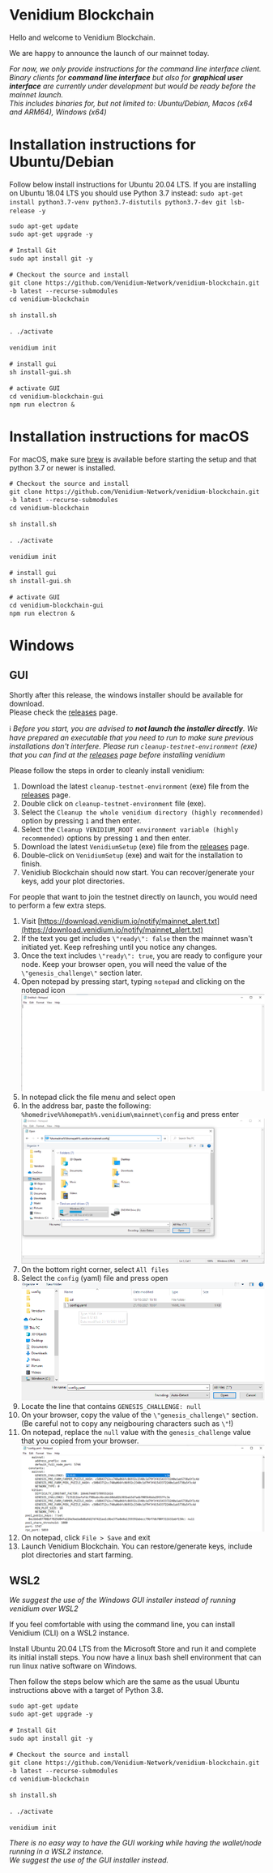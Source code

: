 # Venidium Blockchain

Hello and welcome to Venidium Blockchain.

We are happy to announce the launch of our mainnet today.

_For now, we only provide instructions for the command line interface client._  
_Binary clients for **command line interface** but also for **graphical user interface** are currently under development but would be ready before the mainnet launch._  
_This includes binaries for, but not limited to: Ubuntu/Debian, Macos (x64 and ARM64), Windows (x64)_

# Installation instructions for Ubuntu/Debian

Follow below install instructions for Ubuntu 20.04 LTS. If you are installing on Ubuntu 18.04 LTS you should use Python 3.7 instead: `sudo apt-get install python3.7-venv python3.7-distutils python3.7-dev git lsb-release -y`

```shell
sudo apt-get update
sudo apt-get upgrade -y

# Install Git
sudo apt install git -y

# Checkout the source and install
git clone https://github.com/Venidium-Network/venidium-blockchain.git -b latest --recurse-submodules
cd venidium-blockchain

sh install.sh

. ./activate

venidium init

# install gui
sh install-gui.sh

# activate GUI
cd venidium-blockchain-gui
npm run electron &
```

# Installation instructions for macOS

For macOS, make sure [brew](https://brew.sh/) is available before starting the setup and that python 3.7 or newer is installed.

```shell
# Checkout the source and install
git clone https://github.com/Venidium-Network/venidium-blockchain.git -b latest --recurse-submodules
cd venidium-blockchain

sh install.sh

. ./activate

venidium init

# install gui
sh install-gui.sh

# activate GUI
cd venidium-blockchain-gui
npm run electron &
```

# Windows

## GUI

Shortly after this release, the windows installer should be available for download.  
Please check the [releases](https://github.com/Venidium-Network/venidium-blockchain/releases) page.

ℹ️ _Before you start, you are advised to __not launch the installer directly__. We have prepared an executable that you need to run to make sure previous installations don't interfere. Please run `cleanup-testnet-environment` (exe) that you can find at the [releases](https://github.com/Venidium-Network/venidium-blockchain/releases) page before installing venidium_

Please follow the steps in order to cleanly install venidium:

1. Download the latest `cleanup-testnet-environment` (exe) file from the [releases](https://github.com/Venidium-Network/venidium-blockchain/releases) page.
1. Double click on `cleanup-testnet-environment` file (exe).
1. Select the `Cleanup the whole venidium directory (highly recommended)` option by pressing `1` and then enter.
1. Select the `Cleanup VENIDIUM_ROOT environment variable (highly recommended)` options by pressing `1` and then enter.
1. Download the latest `VenidiumSetup` (exe) file from the [releases](https://github.com/Venidium-Network/venidium-blockchain/releases) page.
1. Double-click on `VenidiumSetup` (exe) and wait for the installation to finish.
1. Venidiub Blockchain should now start. You can recover/generate your keys, add your plot directories.

For people that want to join the testnet directly on launch, you would need to perform a few extra steps.

1. Visit [https://download.venidium.io/notify/mainnet_alert.txt](https://download.venidium.io/notify/mainnet_alert.txt)
1. If the text you get includes `\"ready\": false` then the mainnet wasn't initiated yet. Keep refreshing until you notice any changes.
1. Once the text includes `\"ready\": true`, you are ready to configure your node. Keep your browser open, you will need the value of the `\"genesis_challenge\"` section later.
1. Open notepad by pressing start, typing `notepad` and clicking on the notepad icon
![Notepad](/images/win1.PNG)
1. In notepad click the file menu and select open
1. In the address bar, paste the following: `%homedrive%%homepath%.venidium\mainnet\config` and press enter
![Notepad - go to the correct directory](/images/win2.png)
1. On the bottom right corner, select `All files`
1. Select the `config` (yaml) file and press open
![Notepad - open the config file](/images/win3.png)
1. Locate the line that contains `GENESIS_CHALLENGE: null`
1. On your browser, copy the value of the `\"genesis_challenge\"` section. (Be careful not to copy any neigbouring characters such as `\"`!)
1. On notepad, replace the `null` value with the `genesis_challenge` value that you copied from your browser.
![Notepad - open the config file](/images/win4.png)
1. On notepad, click `File > Save` and exit
1. Launch Venidium Blockchain. You can restore/generate keys, include plot directories and start farming.

## WSL2

*We suggest the use of the Windows GUI installer instead of running venidium over WSL2*

If you feel comfortable with using the command line, you can install Venidium (CLI) on a WSL2 instance.

Install Ubuntu 20.04 LTS from the Microsoft Store and run it and complete its initial install steps. You now have a linux bash shell environment that can run linux native software on Windows.

Then follow the steps below which are the same as the usual Ubuntu instructions above with a target of Python 3.8.

```shell
sudo apt-get update
sudo apt-get upgrade -y

# Install Git
sudo apt install git -y

# Checkout the source and install
git clone https://github.com/Venidium-Network/venidium-blockchain.git -b latest --recurse-submodules
cd venidium-blockchain

sh install.sh

. ./activate

venidium init
```

*There is no easy way to have the GUI working while having the wallet/node running in a WSL2 instance.*  
*We suggest the use of the GUI installer instead.*
